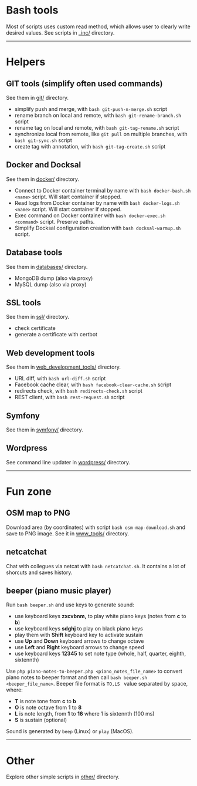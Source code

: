 # Bash tools

Most of scripts uses custom read method, which allows user to clearly write desired values. See scripts in [_inc/](_inc/) directory.


---

# Helpers

## GIT tools (simplify often used commands)
See them in [git/](git/) directory.
- simplify push and merge, with `bash git-push-n-merge.sh` script
- rename branch on local and remote, with `bash git-rename-branch.sh` script
- rename tag on local and remote, with `bash git-tag-rename.sh` script
- synchronize local from remote, like `git pull` on multiple branches, with `bash git-sync.sh` script
- create tag with annotation, with `bash git-tag-create.sh` script


## Docker and Docksal
See them in [docker/](docker/) directory.
- Connect to Docker container terminal by name with `bash docker-bash.sh <name>` script. Will start container if stopped.
- Read logs from Docker container by name with `bash docker-logs.sh <name>` script. Will start container if stopped.
- Exec command on Docker container with `bash docker-exec.sh <command>` script. Preserve paths.
- Simplify Docksal configuration creation with `bash docksal-warmup.sh` script.


## Database tools
See them in [databases/](databases/) directory.
- MongoDB dump (also via proxy)
- MySQL dump (also via proxy)


## SSL tools
See them in [ssl/](ssl/) directory.
- check certificate
- generate a certificate with certbot


## Web development tools
See them in [web_development_tools/](web_development_tools/) directory.
- URL diff, with `bash url-diff.sh` script
- Facebook cache clear, with `bash facebook-clear-cache.sh` script
- redirects check, with `bash redirects-check.sh` script
- REST client, with `bash rest-request.sh` script


## Symfony
See them in [symfony/](symfony/) directory.


## Wordpress
See command line updater in [wordpress/](wordpress/) directory.


---

# Fun zone

## OSM map to PNG
Download area (by coordinates) with script `bash osm-map-download.sh` and save to PNG image.
See it in [www_tools/](www_tools/) directory.

## netcatchat
Chat with collegues via netcat with `bash netcatchat.sh`. It contains a lot of shorcuts and saves history.


## beeper (piano music player)
Run `bash beeper.sh` and use keys to generate sound:
- use keyboard keys **zxcvbnm,** to play white piano keys (notes from **c** to **b**)
- use keyboard keys **sdghj** to play on black piano keys
- play them with **Shift** keyboard key to activate sustain
- use **Up** and **Down** keyboard arrows to change octave
- use **Left** and **Right** keyboard arrows to change speed
- use keyboard keys **12345** to set note type (whole, half, quarter, eighth, sixtennth)

Use `php piano-notes-to-beeper.php <piano_notes_file_name>` to convert piano notes to beeper format and then call `bash beeper.sh <beeper_file_name>`.
Beeper file format is `TO,LS ` value separated by space, where:
- **T** is note tone from **c** to **b**
- **O** is note octave from **1** to **8**
- **L** is note length, from **1** to **16** where 1 is sixtennth (100 ms)
- **S** is sustain (optional)

Sound is generated by `beep` (Linux) or `play` (MacOS).

---

# Other

Explore other simple scripts in [other/](other/) directory.

